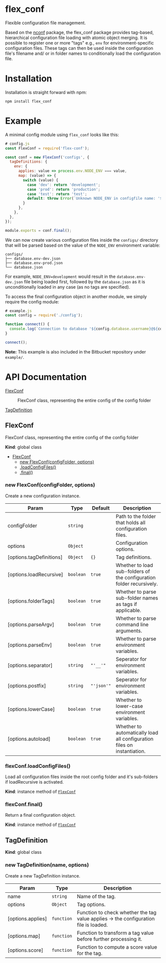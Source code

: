 # flex_conf

Flexible configuration file management.

Based on the [nconf](https://www.npmjs.com/package/nconf) package, the flex_conf package provides tag-based, hierarchical configuration file loading with atomic object merging. It is possible to register one or more "tags" e.g., `env` for environment-specific configuration files. These tags can then be used inside the configuration file's filename and/ or in folder names to conditionally load the configuration file.

# Installation

Installation is straight forward with npm:
```
npm install flex_conf
```

# Example

A minimal config module using `flex_conf` looks like this:

``` js
# config.js
const FlexConf = require('flex-conf');

const conf = new FlexConf('configs', {
  tagDefinitions: {
    env: {
      applies: value => process.env.NODE_ENV === value,
      map: (value) => {
        switch (value) {
          case 'dev': return 'development';
          case 'prod': return 'production';
          case 'test': return 'test';
          default: throw Error(`Unknown NODE_ENV in configfile name: '${value}'`);
        }
      },
    },
  },
});

module.exports = conf.final();
```

We can now create various configuration files inside the `configs/` directory that will be parsed based on the value of the `NODE_ENV` environment variable:

```
configs/
├── database.env-dev.json
├── database.env-prod.json
└── database.json
```

For example, `NODE_ENV=development` would result in the `database.env-dev.json` file being loaded first, followed by the `database.json` as it is unconditionally loaded in any case (as no tags are specified).

To access the final configuration object in another module, we simply require the config module:
``` js
# example.js
const config = require('./config');

function connect() {
  console.log(`Connection to database '${config.database.username}@${config.database.host}:${config.database.port}'`);
}

connect();
```

**Note:** This example is also included in the Bitbucket repository under `example/`.

# API Documentation

<dl>
<dt><a href="#FlexConf">FlexConf</a></dt>
<dd><p>FlexConf class, representing the entire config of the config folder</p>
</dd>
<dt><a href="#TagDefinition">TagDefinition</a></dt>
<dd></dd>
</dl>

<a name="FlexConf"></a>

## FlexConf
FlexConf class, representing the entire config of the config folder

**Kind**: global class

* [FlexConf](#FlexConf)
    * [new FlexConf(configFolder, options)](#new_FlexConf_new)
    * [.loadConfigFiles()](#FlexConf+loadConfigFiles)
    * [.final()](#FlexConf+final)

<a name="new_FlexConf_new"></a>

### new FlexConf(configFolder, options)
Create a new configuration instance.


| Param | Type | Default | Description |
| --- | --- | --- | --- |
| configFolder | <code>string</code> |  | Path to the folder that holds all configuration files. |
| options | <code>Object</code> |  | Configuration options. |
| [options.tagDefinitions] | <code>Object</code> | <code>{}</code> | Tag definitions. |
| [options.loadRecursive] | <code>boolean</code> | <code>true</code> | Whether to load sub-folders of the configuration folder recursively. |
| [options.folderTags] | <code>boolean</code> | <code>true</code> | Whether to parse sub-folder names as tags if applicable. |
| [options.parseArgv] | <code>boolean</code> | <code>true</code> | Whether to parse command line arguments. |
| [options.parseEnv] | <code>boolean</code> | <code>true</code> | Whether to parse environment variables. |
| [options.separator] | <code>string</code> | <code>&quot;&#x27;__&#x27;&quot;</code> | Seperator for environment variables. |
| [options.postfix] | <code>string</code> | <code>&quot;&#x27;json&#x27;&quot;</code> | Seperator for environment variables. |
| [options.lowerCase] | <code>boolean</code> | <code>true</code> | Whether to lower-case environment variables. |
| [options.autoload] | <code>boolean</code> | <code>true</code> | Whether to automatically load all configuration files on instantiation. |

<a name="FlexConf+loadConfigFiles"></a>

### flexConf.loadConfigFiles()
Load all configuration files inside the root config folder and it's sub-folders if loadRecursive is activated.

**Kind**: instance method of [<code>FlexConf</code>](#FlexConf)
<a name="FlexConf+final"></a>

### flexConf.final()
Return a final configuration object.

**Kind**: instance method of [<code>FlexConf</code>](#FlexConf)
<a name="TagDefinition"></a>

## TagDefinition
**Kind**: global class
<a name="new_TagDefinition_new"></a>

### new TagDefinition(name, options)
Create a new TagDefinition instance.


| Param | Type | Description |
| --- | --- | --- |
| name | <code>string</code> | Name of the tag. |
| options | <code>Object</code> | Tag options. |
| [options.applies] | <code>function</code> | Function to check whether the tag value applies -> the configuration file is loaded. |
| [options.map] | <code>function</code> | Function to transform a tag value before further processing it. |
| [options.score] | <code>function</code> | Function to compute a score value for the tag. |
